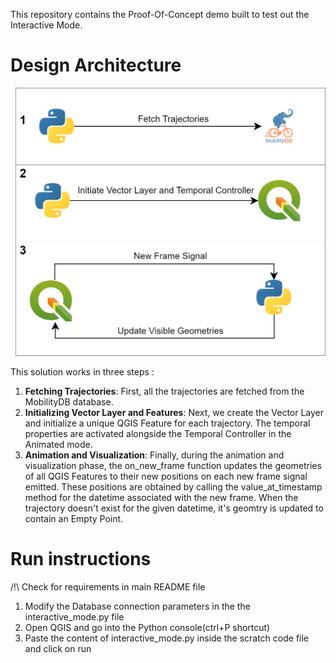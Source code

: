 This repository contains the Proof-Of-Concept demo built to test out the Interactive Mode.


# Design Architecture

![alt text](../Figures/interactive_mode_design_architecture.png)

This solution works in three steps :

1. **Fetching Trajectories**: First, all the trajectories are fetched from the MobilityDB database.
2. **Initializing Vector Layer and Features**: Next, we create the Vector
Layer and initialize a unique QGIS Feature for each trajectory. The temporal
properties are activated alongside the Temporal Controller in the Animated
mode.
3. **Animation and Visualization**: Finally, during the animation and visualization phase, the on_new_frame function updates the geometries of all
QGIS Features to their new positions on each new frame signal emitted.
These positions are obtained by calling the value_at_timestamp method for the datetime associated with the new frame. When the trajectory doesn't exist for the given datetime, it's geomtry is updated to contain an Empty Point.


# Run instructions

/!\\ Check for requirements in main README file 

1. Modify the Database connection parameters in the the interactive_mode.py file
2. Open QGIS and go into the Python console(ctrl+P shortcut)
3. Paste the content of interactive_mode.py inside the scratch code file and click on run




